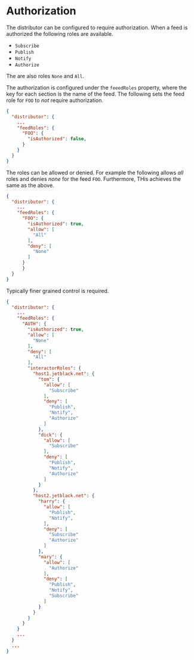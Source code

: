 # Authorization

The distributor can be configured to require authorization. When a feed is
authorized the following roles are available.

* `Subscribe`
* `Publish`
* `Notify`
* `Authorize`

The are also roles `None` and `All`.

The authorization is configured under the `feeedRoles` property, where the
key for each section is the name of the feed. The following sets the feed role
for `FOO` to *not* require authorization.

```json
{
  "distributor": {
    ...
    "feedRoles": {
      "FOO": {
        "isAuthorized": false,
      }
    }
  }
}
```

The roles can be allowed or denied. For example the following allows *all*
roles and denies *none* for the feed `FOO`. Furthermore, THis achieves the same
as the above.

```json
{
  "distributor": {
    ...
    "feedRoles": {
      "FOO": {
        "isAuthorized": true,
        "allow": [
          "All"
        ],
        "deny": [
          "None"
        ]
      }
      }
  }
}
```

Typically finer grained control is required.

```json
{
  "distributor": {
    ...
    "feedRoles": {
      "AUTH": {
        "isAuthorized": true,
        "allow": [
          "None"
        ],
        "deny": [
          "All"
        ],
        "interactorRoles": {
          "host1.jetblack.net": {
            "tom": {
              "allow": [
                "Subscribe"
              ],
              "deny": [
                "Publish",
                "Notify",
                "Authorize"
              ]
            },
            "dick": {
              "allow": [
                "Subscribe"
              ],
              "deny": [
                "Publish",
                "Notify",
                "Authorize"
              ]
            }
          },
          "host2.jetblack.net": {
            "harry": {
              "allow": [
                "Publish",
                "Notify",
              ],
              "deny": [
                "Subscribe"
                "Authorize"
              ]
            },
            "mary": {
              "allow": [
                "Authorize"
              ],
              "deny": [
                "Publish",
                "Notify",
                "Subscribe"
              ]
            }
          }
        }
      }
    }
    ...
  }
  ...
}